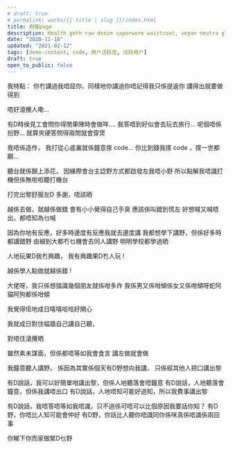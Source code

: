 ```yaml
---
# draft: true
# permalink: works/{{ title | slug }}/index.html
title: 樹窿page
description: Health goth raw denim vaporware waistcoat, vegan neutra glossier. Cronut chartreuse tbh meh schlitz. Snackwave lumbersexual pinterest narwhal.
date: "2020-11-18"
updated: "2021-02-12"
tags: [demo-content, code, 用户活跃度, 活跃用户]
draft: true
open_to_public: false
---
```


我特點：
你冇講過我唔屈你，同樣地你講過你唔記得我只係提返你
講得出就要做得到

唔好滾攪人嘞...

有D時侯見工會問你得閒果陣時會做咩....
我答唔到好似會去玩去旅行... 呢個唔係扮野...
就算夾硬答問得兩問就會穿煲

我唔係造作，
我打從心底裏就係鐘意揼 code...
你比到錢我揼 code ，揼一世都願...

聽台就係錦上添花，
因緣際會台主諗野方式都啟發左我唔小野
所以點解我唔識打機但係無啦啦聽打機台


打完出黎舒服左D
多謝，唔該晒


越係去做，就越係做錯
會有小小覺得自己手臭
應該係叫錯到慌左
好想喊又喊唔出，都唔知為乜喊


因為你地有反應，好多時邊度有反應我就去邊度講
我都想學下講野，但係好多時都講錯野
由細到大都冇乜機會去同人講野
明明學校都學過晒

人地玩果D我冇興趣，
我有興趣果D冇人玩 !

越係學人點做就越係錯 !

大佬呀，我只係想搵識幾個朋友就係咁多炸
我係男又係咁傾係女又係咁傾呀蛇阿貓阿狗都係咁傾

我覺得佢地成日嘻嘻哈哈好開心

我就成日對住幅牆自己講自己聽，

對唔住滾攪晒


雖然素未謀面，但係都唔等如我會食言
講左做就會做


我鐘意聽人講野，
係因為其實係個天有D野想向我講，
只係經其他人把口講出黎


有D說話，我可以好簡單咁講出黎，但係人地聽落會唔鐘意
有D說話，人地聽落會鐘意，但係我講唔出口
有D說話，人地唔知可能好過知，所以我費事講出黎

有D說話，我唔答唔等如我唔識，只不過係可唔可以比個原因我要話你知？
有D野，你唔比人知可能會仲好
有D野，你話比人聽你唔識同你係咪真係唔識係兩回事


你睇下你而家做緊D乜野
